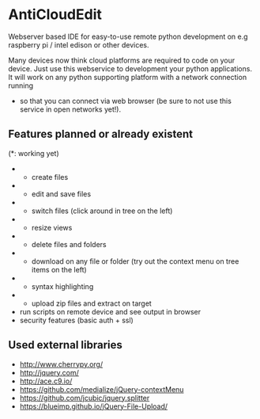 # AntiCloudEdit
Webserver based IDE for easy-to-use remote python development on e.g raspberry pi / intel edison or other devices.

Many devices now think cloud platforms are required to code on your device.
Just use this webservice to development your python applications.
It will work on any python supporting platform with a network connection running
- so that you can connect via web browser (be sure to not use this service in open networks yet!).

## Features planned or already existent
(*: working yet)
- * create files
- * edit and save files
- * switch files (click around in tree on the left)
- * resize views
- * delete files and folders
- * download on any file or folder (try out the context menu on tree items on the left)
- * syntax highlighting
- * upload zip files and extract on target
- run scripts on remote device and see output in browser
- security features (basic auth + ssl)

## Used external libraries
- http://www.cherrypy.org/
- http://jquery.com/
- http://ace.c9.io/
- https://github.com/medialize/jQuery-contextMenu
- https://github.com/jcubic/jquery.splitter
- https://blueimp.github.io/jQuery-File-Upload/
